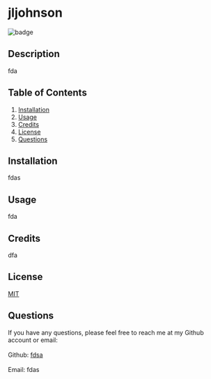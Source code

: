 # jljohnson

  ![badge](https://img.shields.io/badge/License-MIT-brightgreen)

  ## Description
  fda

  ## Table of Contents
  1. [Installation](##installation)
  2. [Usage](#usage)
  3. [Credits](#credits)
  4. [License](#license)
  5. [Questions](#questions)
  
  ## Installation
  fdas

  ## Usage
  fda

  ## Credits
  dfa

  ## License
  [MIT](https://choosealicense.com/licenses/mit/)

  ## Questions

  If you have any questions, please feel free to reach me at my Github account or email:
  <br />
  <br />
  Github: [fdsa](https://github.com/fdsa)
  <br />
  <br />
  Email: fdas
